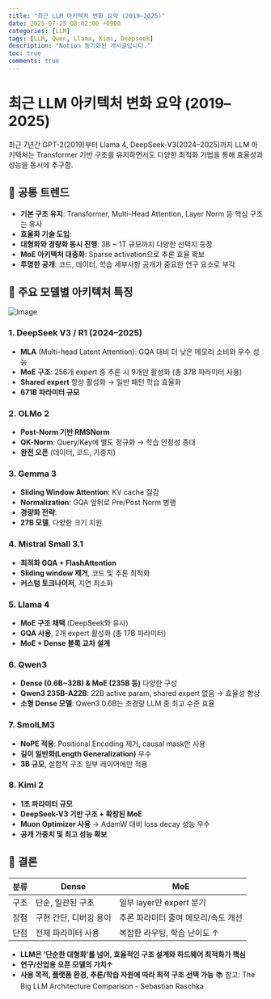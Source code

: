 ```yaml
---
title: "최근 LLM 아키텍처 변화 요약 (2019–2025)"
date: 2025-07-25 08:02:00 +0900
categories: [LLM]
tags: [LLM, Qwen, Llama, Kimi, Deepseek]
description: "Notion 동기화된 게시글입니다."
toc: true
comments: true
---
```


# 최근 LLM 아키텍처 변화 요약 (2019–2025)

최근 7년간 GPT-2(2019)부터 Llama 4, DeepSeek-V3(2024–2025)까지 LLM 아키텍처는 Transformer 기반 구조를 유지하면서도 다양한 최적화 기법을 통해 효율성과 성능을 동시에 추구함.

## 🔑 공통 트렌드

- **기본 구조 유지**: Transformer, Multi-Head Attention, Layer Norm 등 핵심 구조는 유사
- **효율화 기술 도입**:
- **대형화와 경량화 동시 진행**: 3B ~ 1T 규모까지 다양한 선택지 등장
- **MoE 아키텍처 대중화**: Sparse activation으로 추론 효율 확보
- **투명한 공개**: 코드, 데이터, 학습 세부사항 공개가 중요한 연구 요소로 부각
## 📌 주요 모델별 아키텍처 특징

![Image](https://prod-files-secure.s3.us-west-2.amazonaws.com/e6db513d-ec54-40ff-aa74-2487b0bcfe15/ac24fdd3-febf-45c7-8e99-afb6446591d8/image.png?X-Amz-Algorithm=AWS4-HMAC-SHA256&X-Amz-Content-Sha256=UNSIGNED-PAYLOAD&X-Amz-Credential=ASIAZI2LB466TASELE7G%2F20250725%2Fus-west-2%2Fs3%2Faws4_request&X-Amz-Date=20250725T190747Z&X-Amz-Expires=3600&X-Amz-Security-Token=IQoJb3JpZ2luX2VjECMaCXVzLXdlc3QtMiJHMEUCIQDi%2BfMA7kZsH3HmyD7NIaKHu0P7NrszM8W2v4ET8GyygQIgWniSSo81Fny9ncRUEAL9J93D6T5gvQVM25Mukla1MqQq%2FwMITBAAGgw2Mzc0MjMxODM4MDUiDJ5HWuISWKTNSIk02ircAykAhv5w6lGsM4XFiWWQGi6POv1es2iEfkXC538lKwA4GMsOKMbnTic1g5ol3tydbRVoGfG6v0yGQiHOB33%2B62gJraMGEzgsTvr%2BMfn7gzJSpvkcHkE4oJL%2Fian4cwh3epa0ygirHwY3CMPfuC%2Bj2MKd8a2uMh04UOjbLuxvU223dOeD5UFSHNshZ%2BAnx8O3IGKA4I89LEoua%2BE2K7aBm5mTbBgCxJ0Gb3ZsUbI%2BX1c%2B8G2vMxQtTH0%2FJsuPupsPfbE7WOm%2FqJeWy%2FEEqivlvDqfwjnbxJ28Cu63qEMiRsaYxqzqGsk2KRUVL4HfiwFQTuhp2Eccky4%2FIcdk295FUJZxpQhoOL1vi0Fe5WosdeaAVbHtBVNoeq8%2Fi5fWRiN46CstJocnw6MTA5Gtv9g2I8q1S8MKoTM214a45OVibiQBTUsAU%2Ful3Pf%2BZYUnc5hKf%2FBOShp2bupeBGoJ6jDaxuoIy19B1JVDZYeXvoJLljcpnaXsKBXw4n2bb3QpFATf7izttTTSIWi%2Fnb3zLVSr0YFnmunZv2vcyNekDNviDv3JBvC0iX4uEbq5J4jZMVuAHOsgq%2FScUhqsIvRiPpnVQW3819OCijdo%2BIqyjxQIJY1MSSZDM1gMpEMNjykCMOeqj8QGOqUBvR%2FyqTERhvU1RtklWQPA4%2Bz%2BbRelDRlr7404eIGGMeKkBW4xQio8H%2Bg4mKFX9aLaPzlqCzbcU9V0BUQsxDF%2F30uHzMwxYtGX0M%2F0QQvVExBSySxDttaDt2QwNjYdzsrMlPrwpiwPf%2FZIodZvqi9b1SmJIvLCgDakvd92dzsRhU4VWYb5jf56Yc5g1mU3voJkb2brjg0zrpzAOmSnNvvLLhmDKSQh&X-Amz-Signature=b2019f6c3520a53bee742b238c8002f369b0acf6e621f1b35ba88bfa1ff567de&X-Amz-SignedHeaders=host&x-amz-checksum-mode=ENABLED&x-id=GetObject)

### 1. DeepSeek V3 / R1 (2024–2025)

- **MLA** (Multi-head Latent Attention): GQA 대비 더 낮은 메모리 소비와 우수 성능
- **MoE 구조**: 256개 expert 중 추론 시 9개만 활성화 (총 37B 파라미터 사용)
- **Shared expert** 항상 활성화 → 일반 패턴 학습 효율화
- **671B 파라미터 규모**
### 2. OLMo 2

- **Post-Norm 기반 RMSNorm**
- **QK-Norm**: Query/Key에 별도 정규화 → 학습 안정성 증대
- **완전 오픈** (데이터, 코드, 가중치)
### 3. Gemma 3

- **Sliding Window Attention**: KV cache 절감
- **Normalization**: GQA 앞뒤로 Pre/Post Norm 병행
- **경량화 전략**:
- **27B 모델**, 다양한 크기 지원
### 4. Mistral Small 3.1

- **최적화 GQA + FlashAttention**
- **Sliding window 제거**, 코드 및 추론 최적화
- **커스텀 토크나이저**, 지연 최소화
### 5. Llama 4

- **MoE 구조 채택** (DeepSeek와 유사)
- **GQA 사용**, 2개 expert 활성화 (총 17B 파라미터)
- **MoE + Dense 블록 교차 설계**
### 6. Qwen3

- **Dense (0.6B~32B) & MoE (235B 등)** 다양한 구성
- **Qwen3 235B-A22B**: 22B active param, shared expert 없음 → 효율성 향상
- **소형 Dense 모델**: Qwen3 0.6B는 초경량 LLM 중 최고 수준 효율
### 7. SmolLM3

- **NoPE 적용**: Positional Encoding 제거, causal mask만 사용
- **길이 일반화(Length Generalization)** 우수
- **3B 규모**, 실험적 구조 일부 레이어에만 적용
### 8. Kimi 2

- **1조 파라미터 규모**
- **DeepSeek-V3 기반 구조 + 확장된 MoE**
- **Muon Optimizer 사용** → AdamW 대비 loss decay 성능 우수
- **공개 가중치 및 최고 성능 확보**
## 🧩 결론

| 분류 | Dense | MoE |
| --- | --- | --- |
| 구조 | 단순, 일관된 구조 | 일부 layer만 expert 분기 |
| 장점 | 구현 간단, 디버깅 용이 | 추론 파라미터 줄여 메모리/속도 개선 |
| 단점 | 전체 파라미터 사용 | 복잡한 라우팅, 학습 난이도 ↑ |

- **LLM은 ‘단순한 대형화’를 넘어, 효율적인 구조 설계와 하드웨어 최적화가 핵심**
- **연구/산업용 오픈 모델의 가치↑**
- **사용 목적, 플랫폼 환경, 추론/학습 자원에 따라 최적 구조 선택 가능**
📚 참고: The Big LLM Architecture Comparison - Sebastian Raschka


